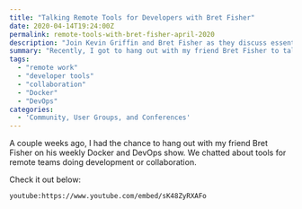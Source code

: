 ```yaml
---
title: "Talking Remote Tools for Developers with Bret Fisher"
date: 2020-04-14T19:24:00Z
permalink: remote-tools-with-bret-fisher-april-2020
description: "Join Kevin Griffin and Bret Fisher as they discuss essential remote tools for developers and collaboration in distributed teams."
summary: "Recently, I got to hang out with my friend Bret Fisher to talk about remote tools for developers."
tags:
  - "remote work"
  - "developer tools"
  - "collaboration"
  - "Docker"
  - "DevOps"
categories:
  - 'Community, User Groups, and Conferences'
---
```


A couple weeks ago, I had the chance to hang out with my friend Bret Fisher on his weekly Docker and DevOps show.  We chatted about tools for remote teams doing development or collaboration.  

Check it out below:

`youtube:https://www.youtube.com/embed/sK48ZyRXAFo`

